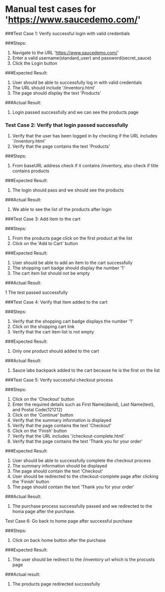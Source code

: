 # Manual test cases for 'https://www.saucedemo.com/'

###Test Case 1: Verify successful login with valid credentials

###Steps:

1) Navigate to the URL 'https://www.saucedemo.com/'
2) Enter a valid username(standard_user) and password(secret_sauce)
3) Click the Login button

###Expected Result:

1) User should be able to successfully log in with valid credentials
2) The URL should include '/inventory.html'
3) The page should display the text 'Products'

###Actual Result:

1) Login passed successfully and we can see the products page

### Test Case 2: Verify that login passed successfully
1) Verify that the user has been logged in by checking if the URL includes '/inventory.html'
2) Verify that the page contains the text 'Products'

###Steps:
1) From baseURL address check if it contains /inventory, also check if title contains products

###Expected Result:

1) The login should pass and we should see the products

###Actual Result:

1) We able to see the list of the products after login

###Test Case 3: Add item to the cart

###Steps:

1) From the products page click on the first product at the list
2) Click on the 'Add to Cart' button

###Expected Result:

1) User should be able to add an item to the cart successfully
2) The shopping cart badge should display the number '1'
3) The cart item list should not be empty

###Actual Result:

1 The test passed successfully

###Test Case 4: Verify that item added to the cart

###Steps:

1) Verify that the shopping cart badge displays the number '1'
2) Click on the shopping cart link
3) Verify that the cart item list is not empty

###Expected Result:

1) Only one product should added to the cart

###Actual Result:

1) Sauce labs backpack added to the cart because he is the first on the list

###Test Case 5: Verify successful checkout process

###Steps:

1) Click on the 'Checkout' button
2) Enter the required details such as First Name(david), Last Name(test), and Postal Code(121212)
3) Click on the 'Continue' button
4) Verify that the summary information is displayed
5) Verify that the page contains the text 'Checkout'
6) Click on the 'Finish' button
7) Verify that the URL includes '/checkout-complete.html'
8) Verify that the page contains the text 'Thank you for your order'

###Expected Result:

1) User should be able to successfully complete the checkout process
2) The summary information should be displayed
3) The page should contain the text 'Checkout'
4) User should be redirected to the checkout-complete page after clicking the 'Finish' button
5) The page should contain the text 'Thank you for your order'

###Actual Result:

1) The purchase process successfully passed and we redirected to the homa page after the purchase.

Test Case 6: Go back to home page after successful purchase

###Steps:

1) Click on back home button after the purchase

###Expected Result:
1) The user should be redirect to the /inventory url which is the procusts page

###Actual result:
1) The products page redirected successfully

